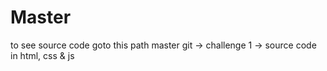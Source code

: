# Master

to see source code 
goto this path
master git -> challenge 1 -> source code in html, css & js
